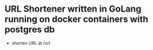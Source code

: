 # URL Shortener written in GoLang running on docker containers with postgres db 

- shorten URL at /url